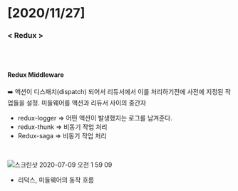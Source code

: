# [2020/11/27]



### < Redux > 



</br></br>

#### Redux Middleware 

:arrow_right: 액션이 디스패치(dispatch) 되어서 리듀서에서 이를 처리하기전에 사전에 지정된 작업들을 설정. 미들웨어를 액션과 리듀서 사이의 중간자

- redux-logger => 어떤 액션이 발생했지는 로그를 남겨준다. 
- redux-thunk => 비동기 작업 처리
- Redux-saga => 비동기 작업 처리

</br>









![스크린샷 2020-07-09 오전 1 59 09](https://user-images.githubusercontent.com/48006103/100420313-90c01800-30c9-11eb-88e4-9ccf2c18ab05.png)



- 리덕스, 미들웨어의 동작 흐름 

</br></br>